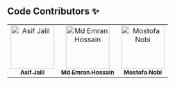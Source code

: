 ## Code Contributors ✨

<table>
  <tr>
    <td align="center"><a href="https://github.com/asif-jalil"><img src="https://avatars.githubusercontent.com/u/62372647?v=4?s=100" width="100px;" alt="Asif Jalil"/><br /><sub><b>Asif Jalil</b></sub></a></td>
    <td align="center"><a href="https://github.com/md-emran-hossain"><img src="https://avatars.githubusercontent.com/u/69568149?v=4?s=100" width="100px;" alt="Md Emran Hossain"/><br /><sub><b>Md Emran Hossain</b></sub></a></td>
    <td align="center"><a href="https://github.com/MostofaNobiTanveer"><img src="https://avatars.githubusercontent.com/u/86819747?v=4?s=100" width="100px;" alt="Mostofa Nobi"/><br /><sub><b>Mostofa Nobi</b></sub></a></td>
  </tr>
</table>

